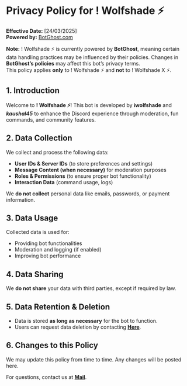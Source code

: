 # Privacy Policy for ! Wolfshade ⚡

**Effective Date:** [24/03/2025]  
**Powered by:** [BotGhost.com](https://botghost.com)  

**Note:** ! Wolfshade ⚡ is currently powered by **BotGhost**, meaning certain data handling practices may be influenced by their policies. Changes in **BotGhost’s policies** may affect this bot’s privacy terms.  
This policy applies **only** to ! Wolfshade ⚡ and **not** to ! Wolfshade X ⚡.  

## 1. Introduction
Welcome to **! Wolfshade ⚡**! This bot is developed by **iwolfshade** and **_kaushal45_** to enhance the Discord experience through moderation, fun commands, and community features.  

## 2. Data Collection
We collect and process the following data:  
- **User IDs & Server IDs** (to store preferences and settings)  
- **Message Content (when necessary)** for moderation purposes  
- **Roles & Permissions** (to ensure proper bot functionality)  
- **Interaction Data** (command usage, logs)  

We **do not collect** personal data like emails, passwords, or payment information.  

## 3. Data Usage
Collected data is used for:  
- Providing bot functionalities  
- Moderation and logging (if enabled)  
- Improving bot performance  

## 4. Data Sharing
We **do not share** your data with third parties, except if required by law.  

## 5. Data Retention & Deletion
- Data is stored **as long as necessary** for the bot to function.  
- Users can request data deletion by contacting **[Here](www.wolfshadebot@gmail.com)**.  

## 6. Changes to this Policy
We may update this policy from time to time. Any changes will be posted here.  

For questions, contact us at **[Mail](www.wolfshadebot@gmail.com)**.  
